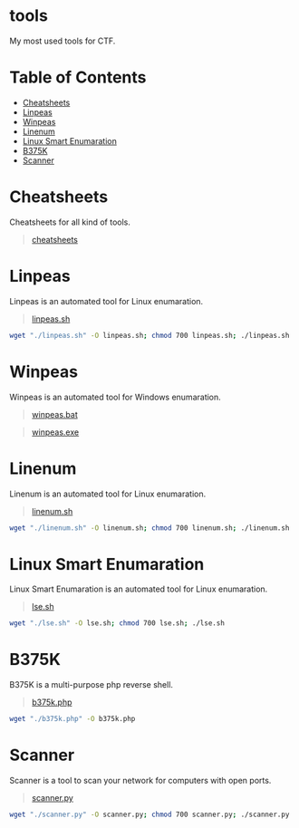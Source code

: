 # tools

My most used tools for CTF.

# Table of Contents
  - [Cheatsheets](#cheatsheets)
  - [Linpeas](#linpeas)
  - [Winpeas](#winpeas)
  - [Linenum](#linenum)
  - [Linux Smart Enumaration](#linux-smart-enumaration)
  - [B375K](#b375k)
  - [Scanner](#scanner)

# Cheatsheets
Cheatsheets for all kind of tools.
> [cheatsheets](./cheatsheets)

# Linpeas
Linpeas is an automated tool for Linux enumaration.
> [linpeas.sh](./linpeas.sh)
```sh
wget "./linpeas.sh" -O linpeas.sh; chmod 700 linpeas.sh; ./linpeas.sh
```

# Winpeas
Winpeas is an automated tool for Windows enumaration.
> [winpeas.bat](./winpeas.bat)

> [winpeas.exe](./winpeas.exe)

# Linenum
Linenum is an automated tool for Linux enumaration.
> [linenum.sh](./linenum.sh)
```sh
wget "./linenum.sh" -O linenum.sh; chmod 700 linenum.sh; ./linenum.sh
```

# Linux Smart Enumaration
Linux Smart Enumaration is an automated tool for Linux enumaration.
> [lse.sh](./lse.sh)
```sh
wget "./lse.sh" -O lse.sh; chmod 700 lse.sh; ./lse.sh
```

# B375K
B375K is a multi-purpose php reverse shell.
> [b375k.php](./b375k.php)
```sh
wget "./b375k.php" -O b375k.php
```

# Scanner
Scanner is a tool to scan your network for computers with open ports.
> [scanner.py](./scanner.py)
```sh
wget "./scanner.py" -O scanner.py; chmod 700 scanner.py; ./scanner.py
```